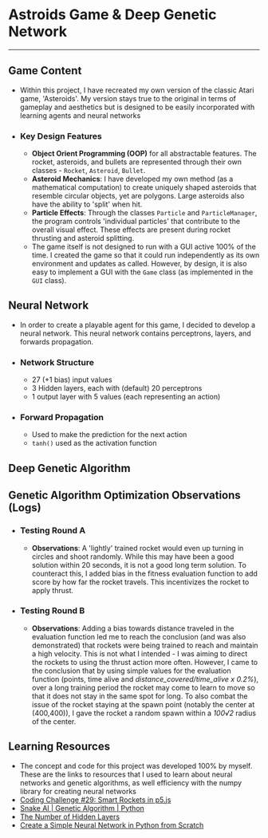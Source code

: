 # Astroids Game & Deep Genetic Network
---
## Game Content
- Within this project, I have recreated my own version of the classic Atari game, 'Asteroids'. My version stays true to the original in terms of gameplay and aesthetics but is designed to be easily incorporated with learning agents and neural networks
- ### Key Design Features
    - **Object Orient Programming (OOP)** for all abstractable features. The rocket, asteroids, and bullets are represented through their own classes - `Rocket`, `Asteroid`, `Bullet`.
    - **Asteroid Mechanics**: I have developed my own method (as a mathematical computation) to create uniquely shaped asteroids that resemble circular objects, yet are polygons. Large asteroids also have the ability to 'split' when hit.
    - **Particle Effects**: Through the classes `Particle` and `ParticleManager`, the program controls 'individual particles' that contribute to the overall visual effect. These effects are present during rocket thrusting and asteroid splitting.
    - The game itself is not designed to run with a GUI active 100% of the time. I created the game so that it could run independently as its own environment and updates as called. However, by design, it is also easy to implement a GUI with the `Game` class (as implemented in the `GUI` class).

## Neural Network
- In order to create a playable agent for this game, I decided to develop a neural network. This neural network contains perceptrons, layers, and forwards propagation.
- ### Network Structure
    - 27 (+1 bias) input values
    - 3 Hidden layers, each with (default) 20 perceptrons
    - 1 output layer with 5 values (each representing an action)
- ### Forward Propagation
    - Used to make the prediction for the next action
    - `tanh()` used as the activation function

## Deep Genetic Algorithm

## Genetic Algorithm Optimization Observations (Logs)
- ### Testing Round A
    - **Observations**: A 'lightly' trained rocket would even up turning in circles and shoot randomly. While this may have been a good solution within 20 seconds, it is not a good long term solution. To counteract this, I added bias in the fitness evaluation function to add score by how far the rocket travels. This incentivizes the rocket to apply thrust.
- ### Testing Round B
    - **Observations**: Adding a bias towards distance traveled in the evaluation function led me to reach the conclusion (and was also demonstrated) that rockets were being trained to reach and maintain a high velocity. This is not what I intended - I was aiming to direct the rockets to using the thrust action more often. However, I came to the conclusion that by using simple values for the evaluation function (points, time alive and *distance_covered/time_alive x 0.2%*), over a long training period the rocket may come to learn to move so that it does not stay in the same spot for long. To also combat the issue of the rocket staying at the spawn point (notably the center at (400,400)), I gave the rocket a random spawn within a  *100√2* radius of the center.

## Learning Resources
- The concept and code for this project was developed 100% by myself.
These are the links to resources that I used to learn about neural networks and genetic algorithms, 
as well efficiency with the numpy library for creating neural networks
- [Coding Challenge #29: Smart Rockets in p5.js](https://www.youtube.com/watch?v=bGz7mv2vD6g)
- [Snake AI | Genetic Algorithm | Python](https://www.youtube.com/watch?v=SGxVaptD9Ug&list=LL&index=1&t=746s)
- [The Number of Hidden Layers](https://www.heatonresearch.com/2017/06/01/hidden-layers.html#:~:text=The%20number%20of%20hidden%20neurons,size%20of%20the%20input%20layer.)
- [Create a Simple Neural Network in Python from Scratch](https://www.youtube.com/watch?v=kft1AJ9WVDk&t=653s)